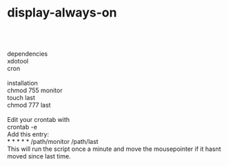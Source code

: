display-always-on
=================
<html><br><br><br>
dependencies
<br>
xdotool
<br>
cron
<br><br>
installation
<br>
chmod 755 monitor
<br>
touch last
<br>
chmod 777 last
<br><br>
Edit your crontab with
<br>
crontab -e
<br>
Add this entry:
<br>
* * * * * /path/monitor /path/last
<br>
This will run the script once a minute and move the mousepointer if it hasnt moved since last time.
</html>
